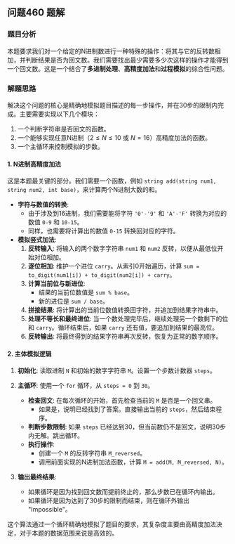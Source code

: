 ## 问题460 题解

### 题目分析

本题要求我们对一个给定的N进制数进行一种特殊的操作：将其与它的反转数相加，并判断结果是否为回文数。我们需要找出最少需要多少次这样的操作才能得到一个回文数。这是一个结合了**多进制处理**、**高精度加法**和**过程模拟**的综合性问题。

### 解题思路

解决这个问题的核心是精确地模拟题目描述的每一步操作，并在30步的限制内完成。主要需要实现以下几个模块：
1.  一个判断字符串是否回文的函数。
2.  一个能够实现任意N进制（$2 \le N \le 10$ 或 $N=16$）高精度加法的函数。
3.  一个主循环来控制模拟的步数。

#### 1. N进制高精度加法

这是本题最关键的部分。我们需要一个函数，例如 `string add(string num1, string num2, int base)`，来计算两个N进制大数的和。

-   **字符与数值的转换**:
    -   由于涉及到16进制，我们需要能将字符 `'0'-'9'` 和 `'A'-'F'` 转换为对应的数值 `0-9` 和 `10-15`。
    -   同样，也需要将计算出的数值 `0-15` 转换回对应的字符。
-   **模拟竖式加法**:
    1.  **反转输入**: 将输入的两个数字字符串 `num1` 和 `num2` 反转，以便从最低位开始对位相加。
    2.  **逐位相加**: 维护一个进位 `carry`。从索引0开始遍历，计算 `sum = to_digit(num1[i]) + to_digit(num2[i]) + carry`。
    3.  **计算当前位与新进位**:
        -   结果的当前位数值是 `sum % base`。
        -   新的进位是 `sum / base`。
    4.  **拼接结果**: 将计算出的当前位数值转换回字符，并追加到结果字符串中。
    5.  **处理不等长和最终进位**: 当一个数处理完毕后，继续处理另一个数剩下的位和 `carry`。循环结束后，如果 `carry` 还有值，要追加到结果的最高位。
    6.  **反转输出**: 将最终得到的结果字符串再次反转，恢复为正常的数字顺序。

#### 2. 主体模拟逻辑

1.  **初始化**: 读取进制 `N` 和初始的数字字符串 `M`。设置一个步数计数器 `steps`。

2.  **主循环**: 使用一个 `for` 循环，从 `steps = 0` 到 `30`。
    -   **检查回文**: 在每次循环的开始，首先检查当前的 `M` 是否是一个回文串。
        -   如果是，说明已经找到了答案。直接输出当前的 `steps`，然后结束程序。
    -   **判断步数限制**: 如果 `steps` 已经达到30，但当前数仍不是回文，说明30步内无解。跳出循环。
    -   **执行操作**:
        -   创建一个 `M` 的反转字符串 `M_reversed`。
        -   调用前面实现的N进制加法函数，计算 `M = add(M, M_reversed, N)`。

3.  **输出最终结果**:
    -   如果循环是因为找到回文数而提前终止的，那么步数已在循环内输出。
    -   如果循环是因为达到了30步的限制而结束，则在循环外输出 "Impossible"。

这个算法通过一个循环精确地模拟了题目的要求，其复杂度主要由高精度加法决定，对于本题的数据范围来说是高效的。
